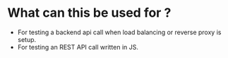 # What can this be used for ?

- For testing a backend api call when load balancing or reverse proxy is setup.
- For testing an REST API call written in JS.
